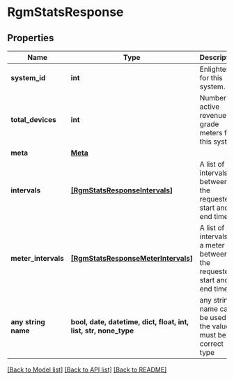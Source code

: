 # RgmStatsResponse


## Properties
Name | Type | Description | Notes
------------ | ------------- | ------------- | -------------
**system_id** | **int** | Enlighten ID for this system. | 
**total_devices** | **int** | Number of active revenue-grade meters for this system. | 
**meta** | [**Meta**](Meta.md) |  | 
**intervals** | [**[RgmStatsResponseIntervals]**](RgmStatsResponseIntervals.md) | A list of intervals between the requested start and end times. | 
**meter_intervals** | [**[RgmStatsResponseMeterIntervals]**](RgmStatsResponseMeterIntervals.md) | A list of intervals of a meter between the requested start and end times. | 
**any string name** | **bool, date, datetime, dict, float, int, list, str, none_type** | any string name can be used but the value must be the correct type | [optional]

[[Back to Model list]](../README.md#documentation-for-models) [[Back to API list]](../README.md#documentation-for-api-endpoints) [[Back to README]](../README.md)


